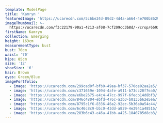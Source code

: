 ```yaml
---
template: ModelPage
title: 'Kamryn '
featuredImage: 'https://ucarecdn.com/5c6be24d-89d2-4d4a-a664-4e700b86299b/'
imageThumbnail: >-
  https://ucarecdn.com/f3c22179-90a1-4213-af08-7cf209cc3b8d/-/crop/669x749/109,0/-/preview/
firstName: Kamryn
collection: Emerging
height: 163cm
measurementType: bust
bust: 70cm
waist: '70'
hips: 85cm
size: '12'
shoeSize: '6'
hair: Brown
eyes: Green/Blue
imagePortfolio:
  - image: 'https://ucarecdn.com/299cad0f-bfb0-49aa-bf37-570ce02aa2e5/'
  - image: 'https://ucarecdn.com/c371659e-1094-4afe-a911-b73cc20f7ea0/'
  - image: 'https://ucarecdn.com/e6be2675-e4c4-47cc-997f-6fecb14d8bf3/'
  - image: 'https://ucarecdn.com/846c4804-ebfd-476c-a3b3-b0135b62e5ea/'
  - image: 'https://ucarecdn.com/8795c1f6-8336-46a2-92ec-5b36a0a54c44/'
  - image: 'https://ucarecdn.com/6c46c8c9-bbc0-43dd-a829-4e2941a48516/'
  - image: 'https://ucarecdn.com/283b6c43-e46a-41bb-a425-1840785d8cb3/'
---
```


